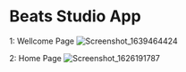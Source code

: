 # Beats Studio App

1: Wellcome Page
![Screenshot_1639464424](https://user-images.githubusercontent.com/55682574/145948139-be6ace47-b051-4968-92bc-60c68842d87f.png)

2: Home Page
![Screenshot_1626191787](https://user-images.githubusercontent.com/55682574/145948011-2d5d1f35-4599-4d44-9ff9-c4d25a796aae.png)

